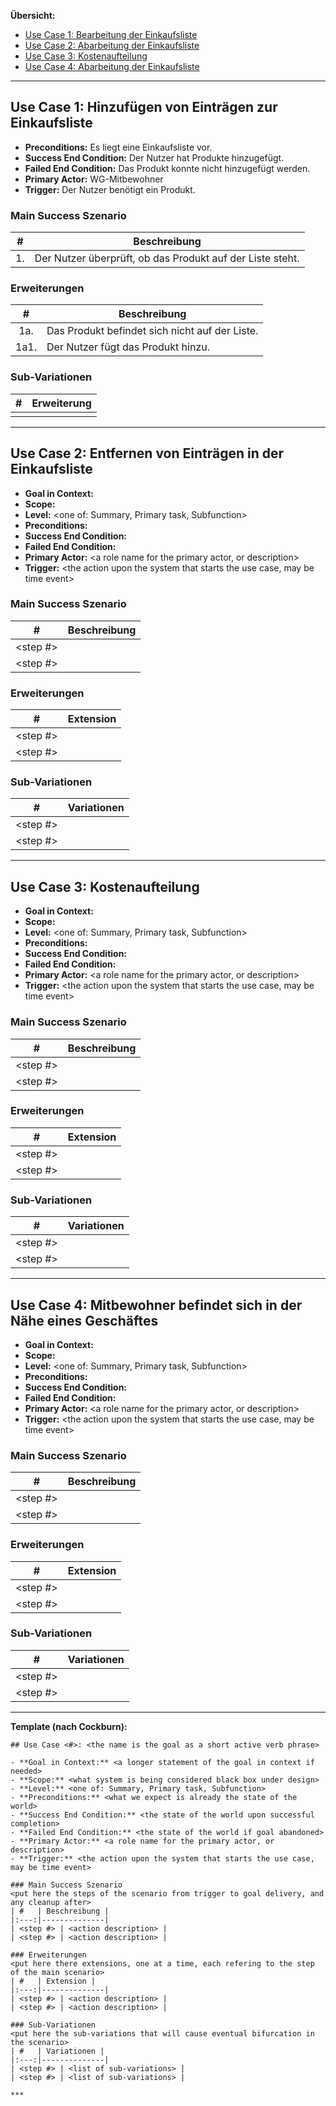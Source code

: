 **Übersicht:**

- [Use Case 1: Bearbeitung der Einkaufsliste](#use-case-1-hinzufügen-von-einträgen-zur-einkaufsliste)
- [Use Case 2: Abarbeitung der Einkaufsliste](#use-case-3-entfernen-von-einträgen-in-der-einkaufsliste)
- [Use Case 3: Kostenaufteilung](#use-case-2-kostenaufteilung)
- [Use Case 4: Abarbeitung der Einkaufsliste](#use-case-4-abarbeitung-der-einkaufsliste)

***

## Use Case 1: Hinzufügen von Einträgen zur Einkaufsliste
- **Preconditions:** Es liegt eine Einkaufsliste vor.
- **Success End Condition:** Der Nutzer hat Produkte hinzugefügt.
- **Failed End Condition:** Das Produkt konnte nicht hinzugefügt werden.
- **Primary Actor:** WG-Mitbewohner
- **Trigger:** Der Nutzer benötigt ein Produkt.

### Main Success Szenario
| #   | Beschreibung |
|:---:|--------------|
| 1.  | Der Nutzer überprüft, ob das Produkt auf der Liste steht. |

### Erweiterungen
| #   | Beschreibung |
|:---:|--------------|
| 1a. | Das Produkt befindet sich nicht auf der Liste. |
| 1a1. | Der Nutzer fügt das Produkt hinzu. |


### Sub-Variationen
| #   | Erweiterung |
|:---:|--------------|
|   |  |
***

## Use Case 2: Entfernen von Einträgen in der Einkaufsliste

- **Goal in Context:** <a longer statement of the goal in context if needed>
- **Scope:** <what system is being considered black box under design>
- **Level:** <one of: Summary, Primary task, Subfunction>
- **Preconditions:** <what we expect is already the state of the world>
- **Success End Condition:** <the state of the world upon successful completion>
- **Failed End Condition:** <the state of the world if goal abandoned>
- **Primary Actor:** <a role name for the primary actor, or description>
- **Trigger:** <the action upon the system that starts the use case, may be time event>

### Main Success Szenario
| #   | Beschreibung |
|:---:|--------------|
| <step #> | <action description> |
| <step #> | <action description> |

### Erweiterungen
| #   | Extension |
|:---:|--------------|
| <step #> | <action description> |
| <step #> | <action description> |

### Sub-Variationen
| #   | Variationen |
|:---:|--------------|
| <step #> | <list of sub-variations> |
| <step #> | <list of sub-variations> |

***

## Use Case 3: Kostenaufteilung

- **Goal in Context:** <a longer statement of the goal in context if needed>
- **Scope:** <what system is being considered black box under design>
- **Level:** <one of: Summary, Primary task, Subfunction>
- **Preconditions:** <what we expect is already the state of the world>
- **Success End Condition:** <the state of the world upon successful completion>
- **Failed End Condition:** <the state of the world if goal abandoned>
- **Primary Actor:** <a role name for the primary actor, or description>
- **Trigger:** <the action upon the system that starts the use case, may be time event>

### Main Success Szenario
| #   | Beschreibung |
|:---:|--------------|
| <step #> | <action description> |
| <step #> | <action description> |

### Erweiterungen
| #   | Extension |
|:---:|--------------|
| <step #> | <action description> |
| <step #> | <action description> |

### Sub-Variationen
| #   | Variationen |
|:---:|--------------|
| <step #> | <list of sub-variations> |
| <step #> | <list of sub-variations> |

***

## Use Case 4: Mitbewohner befindet sich in der Nähe eines Geschäftes

- **Goal in Context:** <a longer statement of the goal in context if needed>
- **Scope:** <what system is being considered black box under design>
- **Level:** <one of: Summary, Primary task, Subfunction>
- **Preconditions:** <what we expect is already the state of the world>
- **Success End Condition:** <the state of the world upon successful completion>
- **Failed End Condition:** <the state of the world if goal abandoned>
- **Primary Actor:** <a role name for the primary actor, or description>
- **Trigger:** <the action upon the system that starts the use case, may be time event>

### Main Success Szenario
| #   | Beschreibung |
|:---:|--------------|
| <step #> | <action description> |
| <step #> | <action description> |

### Erweiterungen
| #   | Extension |
|:---:|--------------|
| <step #> | <action description> |
| <step #> | <action description> |

### Sub-Variationen
| #   | Variationen |
|:---:|--------------|
| <step #> | <list of sub-variations> |
| <step #> | <list of sub-variations> |

***

**Template (nach Cockburn):**

```
## Use Case <#>: <the name is the goal as a short active verb phrase>

- **Goal in Context:** <a longer statement of the goal in context if needed>
- **Scope:** <what system is being considered black box under design>
- **Level:** <one of: Summary, Primary task, Subfunction>
- **Preconditions:** <what we expect is already the state of the world>
- **Success End Condition:** <the state of the world upon successful completion>
- **Failed End Condition:** <the state of the world if goal abandoned>
- **Primary Actor:** <a role name for the primary actor, or description>
- **Trigger:** <the action upon the system that starts the use case, may be time event>

### Main Success Szenario
<put here the steps of the scenario from trigger to goal delivery, and any cleanup after>
| #   | Beschreibung |
|:---:|--------------|
| <step #> | <action description> |
| <step #> | <action description> |

### Erweiterungen
<put here there extensions, one at a time, each refering to the step of the main scenario>
| #   | Extension |
|:---:|--------------|
| <step #> | <action description> |
| <step #> | <action description> |

### Sub-Variationen
<put here the sub-variations that will cause eventual bifurcation in the scenario>
| #   | Variationen |
|:---:|--------------|
| <step #> | <list of sub-variations> |
| <step #> | <list of sub-variations> |

***

```
